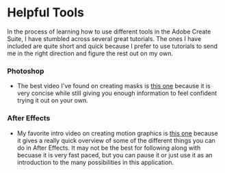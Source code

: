 # Helpful Tools
In the process of learning how to use different tools in the Adobe Create Suite, I have stumbled across several great tutorials. The ones I have included are quite short and quick because I prefer to use tutorials to send me in the right direction and figure the rest out on my own. 

### Photoshop
* The best video I've found on creating masks is [this one](https://youtu.be/mqqVmGxvHaY) because it is very concise while still giving you enough information to feel confident trying it out on your own. 

### After Effects
* My favorite intro video on creating motion graphics is [this one](https://youtu.be/9bnOVV3EBC8) because it gives a really quick overview of some of the different things you can do in After Effects. It may not be the best for following along with becuase it is very fast paced, but you can pause it or just use it as an introduction to the many possibilities in this application.
